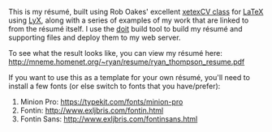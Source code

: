 This is my résumé, built using Rob Oakes' excellent
[xetexCV class](http://www.oak-tree.us/blog/index.php/2009/11/25/latex-cv-part1)
for [LaTeX](https://www.latex-project.org/) using
[LyX](http://www.lyx.org/), along with a series of examples of my work
that are linked to from the résumé itself. I use the
[doit](http://pydoit.org/) build tool to build my résumé and
supporting files and deploy them to my web server.

To see what the result looks like, you can view my résumé here:
http://mneme.homenet.org/~ryan/resume/ryan_thompson_resume.pdf

If you want to use this as a template for your own résumé, you'll need
to install a few fonts (or else switch to fonts that you have/prefer):

1. Minion Pro: https://typekit.com/fonts/minion-pro
2. Fontin: http://www.exljbris.com/fontin.html
3. Fontin Sans: http://www.exljbris.com/fontinsans.html
